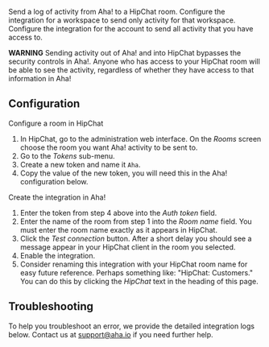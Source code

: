Send a log of activity from Aha! to a HipChat room. Configure the integration for a workspace to send only activity for that workspace. Configure the integration for the account to send all activity that you have access to.

**WARNING** Sending activity out of Aha! and into HipChat bypasses the security controls in Aha!. Anyone who has access to your HipChat room will be able to see the activity, regardless of whether they have access to that information in Aha!

## Configuration

Configure a room in HipChat

1. In HipChat, go to the administration web interface. On the _Rooms_ screen choose the room you want Aha! activity to be sent to.
2. Go to the _Tokens_ sub-menu.
3. Create a new token and name it `Aha`.
4. Copy the value of the new token, you will need this in the Aha! configuration below.

Create the integration in Aha!

1. Enter the token from step 4 above into the _Auth token_ field.
2. Enter the name of the room from step 1 into the _Room name_ field. You must enter the room name exactly as it appears in HipChat.
3. Click the _Test connection_ button. After a short delay you should see a message appear in your HipChat client in the room you selected.
4. Enable the integration.
5. Consider renaming this integration with your HipChat room name for easy future reference. Perhaps something like: "HipChat: Customers." You can do this by clicking the _HipChat_ text in the heading of this page.

## Troubleshooting

To help you troubleshoot an error, we provide the detailed integration logs below. Contact us at support@aha.io if you need further help.
